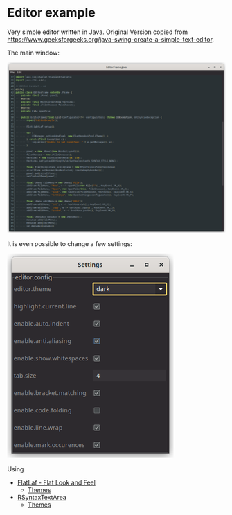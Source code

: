 # Editor example

Very simple editor written in Java. Original Version copied from https://www.geeksforgeeks.org/java-swing-create-a-simple-text-editor.

The main window:

![Editor](doc/editor.png "Main window")

It is even possible to change a few settings:

![Settings](doc/settings.png "Settings")

Using

* [FlatLaf - Flat Look and Feel](https://www.formdev.com/flatlaf/)
  * [Themes](https://www.formdev.com/flatlaf/themes/) 
* [RSyntaxTextArea](https://github.com/bobbylight/RSyntaxTextArea)
  * [Themes](https://github.com/bobbylight/RSyntaxTextArea/tree/master/RSyntaxTextArea/src/main/resources/org/fife/ui/rsyntaxtextarea/themes)
